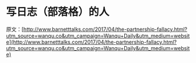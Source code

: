 # 写日志（部落格）的人

原文：[http://www.barnetttalks.com/2017/04/the-partnership-fallacy.html?utm_source=wanqu.co&utm_campaign=Wanqu+Daily&utm_medium=website](http://www.barnetttalks.com/2017/04/the-partnership-fallacy.html?utm_source=wanqu.co&utm_campaign=Wanqu+Daily&utm_medium=website)